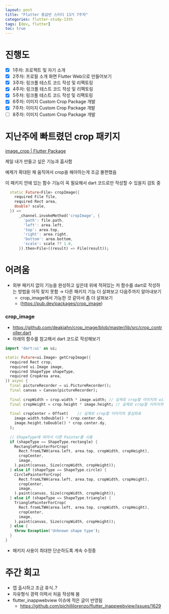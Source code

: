 ```yaml
---
layout: post
title: "Flutter 중급반 스터디 13기 7주차"
categories: flutter-study-13th
tags: [dev, flutter]
toc: true
---
```


# 진행도

- [x]  1주차: 프로젝트 및 자기 소개
- [x]  2주차: 프로필 소개 화면 Flutter Web으로 만들어보기
- [x]  3주차: 링크풀 테스트 코드 작성 및 리팩토링
- [x]  4주차: 링크풀 테스트 코드 작성 및 리팩토링
- [x]  5주차: 링크풀 테스트 코드 작성 및 리팩토링
- [x]  6주차: 이미지 Custom Crop Package 개발
- [x]  7주차: 이미지 Custom Crop Package 개발
- [ ]  8주차: 이미지 Custom Crop Package 개발

# 지난주에 빠트렸던 crop 패키지

[image_crop | Flutter Package](https://pub.dev/packages/image_crop)

제일 내가 만들고 싶은 기능과 흡사함

예제가 확대된 채 움직여서 crop을 해야하는게 조금 불편했음

이 패키지 안에 있는 함수 기능이 꼭 필요해서 dart 코드로만 작성할 수 있을지 검토 중

```dart
  static Future<File> cropImage({
    required File file,
    required Rect area,
    double? scale,
  }) =>
      _channel.invokeMethod('cropImage', {
        'path': file.path,
        'left': area.left,
        'top': area.top,
        'right': area.right,
        'bottom': area.bottom,
        'scale': scale ?? 1.0,
      }).then<File>((result) => File(result));
```

# 어려움

- 외부 패키지 없이 기능을 완성하고 싶은데 위에 적혀있는 저 함수를 dart로 작성하는 방법을 아직 찾지 못함 → 다른 패키지 기능 더 살펴보고 다음주까지 알아내보기
    - crop_image에서 가능한 것 같아서 좀 더 살펴보기
    - (https://pub.dev/packages/crop_image)

### crop_image
- https://github.com/deakjahn/crop_image/blob/master/lib/src/crop_controller.dart
- 아래의 함수를 참고해서 dart 코드로 작성해보기

```dart
import 'dart:ui' as ui;

static Future<ui.Image> getCropImage({
  required Rect crop,
  required ui.Image image,
  required ShapeType shapeType,
  required CropArea area,
}) async {
  final pictureRecorder = ui.PictureRecorder();
  final canvas = Canvas(pictureRecorder);
  
  final cropWidth = crop.width * image.width; // 실제로 crop할 이미지의 width
  final cropHeight = crop.height * image.height; // 실제로 crop할 이미지의 height
  
  final cropCenter = Offset(    // 실제로 crop할 이미지의 중심좌표
    image.width.toDouble() * crop.center.dx,
    image.height.toDouble() * crop.center.dy,
  );
  
  // ShapeType에 따라서 다른 Painter를 사용
  if (shapeType == ShapeType.rectangle) {
    RectanglePainterForCrop(
      Rect.fromLTWH(area.left, area.top, cropWidth, cropHeight),
      cropCenter,
      image,
    ).paint(canvas, Size(cropWidth, cropHeight));
  } else if (shapeType == ShapeType.circle) {
    CirclePainterForCrop(
      Rect.fromLTWH(area.left, area.top, cropWidth, cropHeight),
      cropCenter,
      image,
    ).paint(canvas, Size(cropWidth, cropHeight));
  } else if (shapeType == ShapeType.triangle) {
    TrianglePainterForCrop(
      Rect.fromLTWH(area.left, area.top, cropWidth, cropHeight),
      cropCenter,
      image,
    ).paint(canvas, Size(cropWidth, cropHeight));
  } else {
    throw Exception('Unknown shape type');
  }
}

```

- 패키지 사용이 최대한 단순하도록 계속 수정중

# 주간 회고

- 앱 출시하고 조금 휴식..?
- 자유형식 경력 이력서 처음 작성해 봄
- flutter_inappwebview 이슈에 적은 글이 반영됨
    - https://github.com/pichillilorenzo/flutter_inappwebview/issues/1629